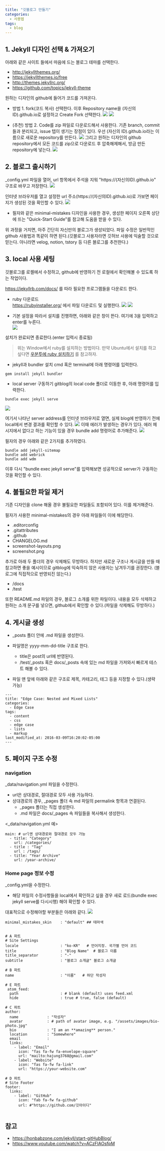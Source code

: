 ```yaml
---
title: "깃블로그 만들기"
categories:
  - 사용법
tags:
  - blog
---
```



## 1. Jekyll 디자인 선택 & 가져오기
아래와 같은 사이트 들에서 마음에 드는 블로그 테마를 선택한다.
- http://jekyllthemes.org/
- https://jekyllthemes.io/free
- http://themes.jekyllrc.org/
- https://github.com/topics/jekyll-theme


원하는 디자인의 github에 들어가 코드를 가져온다.
- 방법 1. fork(코드 복사) 선택한다. 이후 Repository name을 (자신의 ID).github.io로 설정하고 Create Fork 선택한다.
![](https://velog.velcdn.com/images/recoder/post/b2362ff7-6523-4977-8ff7-dc6952688e63/image.png)
![](https://velog.velcdn.com/images/recoder/post/0f2dfe2a-8b79-478e-b449-01fa2c277b3d/image.png)

- (추천) 방법 2. Code를 zip 파일로 다운로드해서 사용한다.
기존 branch, commit들과 분리되고, issue 텝이 생기는 장점이 있다.
우선 (자신의 ID).github.io라는 이름으로 새로운 repository를 만든다.
![](https://velog.velcdn.com/images/recoder/post/f19366bb-971a-42ee-b458-9f71408c4855/image.png)
그리고 원하는 디자인의 github repository에서 모든 코드를 zip으로 다운로드 후 압축해제해서, 방금 만든 repository에 넣는다.
![](https://velog.velcdn.com/images/recoder/post/e6692143-05c6-468a-9ef1-60b77fede091/image.png)

## 2. 블로그 출시하기
_config.yml 파일을 열어, url 항목에서 주석을 지워 "https://(자신의ID).github.io" 구조로 바꾸고 저장한다.
![](https://velog.velcdn.com/images/recoder/post/0ad7cc6f-5dcf-41db-9203-f079783a1bd2/image.png)

인터넷 브라우저를 열고 설정한 url 주소(https://(자신의ID).github.io)로 가보면 페이지가 생성된 것을 확인할 수 있다.
![](https://velog.velcdn.com/images/recoder/post/b332d5f0-ad40-43f4-8160-6e5c2ef80ba0/image.png)
  - 필자와 같은 minimal-mistakes 디자인을 사용한 경우, 생성한 페이지 오른쪽 상단에 뜨는 "Quick-Start Guide"를 참고해 도움을 받을 수 있다.

위 과정을 거치면, 아주 간단히 자신만의 블로그가 생성되었다.
파일 수정은 일반적인 github 사용법과 똑같이 하면 된다.(깃블로그 사용자라면 깃허브 사용에 익술할 것으로 믿는다. 아니라면 velog, notion, tstory 등 다른 블로그를 추천한다.)

## 3. local 사용 세팅
깃블로그를 로켈에서 수정하고, github에 반영하기 전 로컬에서 확인해볼 수 있도록 하는 작업이다.

https://jekyllrb.com/docs/ 를 따라 필요한 프로그램들을 다운로드 한다.
- ruby 다운로드  
https://rubyinstaller.org/ 에서 파일 다운로드 및 실행한다.
![](https://velog.velcdn.com/images/recoder/post/4c33c9c9-33fa-4ed9-b26c-f12d58c34acb/image.png)
![](https://velog.velcdn.com/images/recoder/post/7c9518a8-8715-4210-9f32-d32a0d3b4293/image.png)

- 기본 설정을 따라서 설치를 진행하면, 아래와 같은 창이 뜬다. 여기에 3을 입력하고 enter를 누른다.  
![](https://velog.velcdn.com/images/recoder/post/077e979b-00eb-4160-8f7a-5af6c15ead28/image.png)

설치가 완료되면 종료한다.(enter 입력시 종료됨)

> 위는 Window에서 ruby를 설치하는 방법이다. 만약 Ubuntu에서 설치를 하고 싶다면 [우분투에 ruby 설치하기](https://yhajung.github.io/blog/install-ruby-on-ubuntu/) 를 참고하자.

- jekyll과 bundler 설치 
cmd 혹은 terminal에 아래 명령어를 입력한다.
```
gem install jekyll bundler
```

- local server 구동하기
gitblog의 local code 폴더로 이동한 후, 아래 명령어를 입력한다.
```
bundle exec jekyll serve
```
![](https://velog.velcdn.com/images/recoder/post/519b354f-2028-47b5-a330-fdd6b8b1ad4b/image.png)


여기서 나타난 server address를 인터넷 브라우저로 열면, 실제 blog에 반영하기 전에 local에서 변경 결과를 확인할 수 있다.
![](https://velog.velcdn.com/images/recoder/post/50cca9ae-e3ed-4f2e-a44a-c9defa1a1d58/image.png)
이때 에러가 발생하는 경우가 있다.
에러 메시지에서 없다고 하는 기능이 있을 경우 bundle add 명령어로 추가해준다.
![](https://velog.velcdn.com/images/recoder/post/3deacaf6-5cf2-42e9-876f-270f56f261c1/image.png)

필자의 경우 아래와 같은 2가지를 추가하였다.
```
bundle add jekyll-sitemap
bundle add webrick
bundle add wdm
```

이후 다시 "bundle exec jekyll serve"를 입력해보면 성공적으로 server가 구동하는 것을 확인할 수 있다.

## 4. 불필요한 파일 제거
기존 디자인을 clone 해올 경우 불필요한 파일들도 포함되어 있다. 이를 제거해준다.

필자가 사용한 minimal-mistakes의 경우 아래 파일들이 이에 해당한다.
- .editorconfig
- .gitattributes
- .github
- CHANGELOG.md
- screenshot-layouts.png
- screenshot.png

추가로 아래 두 폴더의 경우 삭제해도 무방하다. 하지만 새로운 구조나 게시글을 만들 때 참고하면 좋을 예시이므로 gitblog에 익숙하지 않은 사용자는 남겨두기를 권장한다.
(블로그에 직접적으로 반영되진 않는다.)
- /docs
- /test

또한 README.md 파일의 경우, 블로그 소개를 위한 파일이다. 내용을 모두 삭제하고 원하는 소개 문구를 넣으면, github에서 확인할 수 있다.(파일을 삭제해도 무방하다.)

## 4. 게시글 생성
- _posts 폴더 안에 .md 파일을 생성한다.
- 파일명은 yyyy-mm-dd-title 구조로 한다.
  - title은 post의 url에 반영된다.
  - /test/_posts 혹은 docs/_posts 속에 있는 md 파일을 가져와서 빠르게 테스트 해볼 수 있다.

- 파일 맨 앞에 아래와 같은 구조로 제목, 카테고리, 테그 등을 지정할 수 있다.(생략 가능)

```
---
title: "Edge Case: Nested and Mixed Lists"
categories:
  - Edge Case
tags:
  - content
  - css
  - edge case
  - lists
  - markup
last_modified_at: 2016-03-09T16:20:02-05:00
---
```

## 5. 페이지 구조 수정
### navigation
_data/navigation.yml 파일을 수정한다.
  - url은 상대경로, 절대경로 모두 사용 가능하다.
  - 상대경로의 경우, _pages 폴더 속 md 파일의 permalink 항목과 연결된다.
    - _pages 폴더는 직접 생성한다.
    -  .md 파일은 docs/_pages 속 파일들을 복사해서 생성한다.

<_data/navigation.yml 예>
```
main: # url엔 상대경로와 절대경로 모두 가능
  - title: "Category"
    url: /categories/
  - title : "Tag"
    url : /tags/
  - title: "Year Archive"
    url: /year-archive/
 ```

### Home page 정보 수정
_config.yml을 수정한다.
- 해당 파일의 수정사항들을 local에서 확인하고 싶을 경우 새로 로드(bundle exec jekyll serve를 다시시행) 해야 확인할 수 있다.

대표적으로 수정해야할 부분들은 아래와 같다.
![](https://velog.velcdn.com/images/recoder/post/1a8c1d50-28f9-425c-a99c-323097160b02/image.png)


```
minimal_mistakes_skin    : "default" ## 테마색


# A 파트
# Site Settings
locale                   : "ko-KR"   # 언어지정. 국가별 언어 코드
title                    : "Blog Name"  # 블로그 이름
title_separator          : "-"
subtitle                 : "블로그 소개글" 블로그 소개글

# B 파트
name                     : "이름"   # 하단 작성자

# E 파트
 atom_feed:
  path                   : # blank (default) uses feed.xml
  hide                   : true # true, false (default)
  
# C 파트
author:
  name             : "작성자"
  avatar           : # path of avatar image, e.g. "/assets/images/bio-photo.jpg"
  bio              : "I am an **amazing** person."
  location         : "Somewhere"
  email            :
  links:
    - label: "Email"
      icon: "fas fa-fw fa-envelope-square"
      url: "mailto:hajung3768@gmail.com"
    - label: "Website"
      icon: "fas fa-fw fa-link"
      url: "https://your-website.com"
 
# D 파트
# Site Footer
footer:
  links:
    - label: "GitHub"
      icon: "fab fa-fw fa-github"
      url: #"https://github.com/깃아이디"
      

```

## 참고
- https://honbabzone.com/jekyll/start-gitHubBlog/
- https://www.youtube.com/watch?v=ACzFIAOsfpM